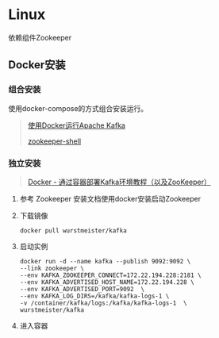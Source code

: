 # Linux

依赖组件Zookeeper

## Docker安装

### 组合安装

使用docker-compose的方式组合安装运行。

> [使用Docker运行Apache Kafka](https://blog.alanwei.com/blog/2021/05/25/kafka-docker-setup/)
>
> [zookeeper-shell](https://stackoverflow.com/questions/40146921/how-to-list-all-available-kafka-brokers-in-a-cluster)

### 独立安装

> [Docker - 通过容器部署Kafka环境教程（以及ZooKeeper）](https://www.hangge.com/blog/cache/detail_2791.html)

1. 参考 Zookeeper 安装文档使用docker安装启动Zookeeper

2. 下载镜像

   ```
   docker pull wurstmeister/kafka
   ```

   

3. 启动实例

   ```
   docker run -d --name kafka --publish 9092:9092 \
   --link zookeeper \
   --env KAFKA_ZOOKEEPER_CONNECT=172.22.194.228:2181 \
   --env KAFKA_ADVERTISED_HOST_NAME=172.22.194.228 \
   --env KAFKA_ADVERTISED_PORT=9092  \
   --env KAFKA_LOG_DIRS=/kafka/kafka-logs-1 \
   -v /container/kafka/logs:/kafka/kafka-logs-1  \
   wurstmeister/kafka
   ```

   

4. 进入容器

   ```
   ```

   